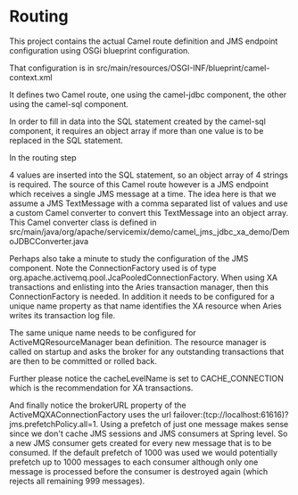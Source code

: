 # Routing

This project contains the actual Camel route definition and JMS endpoint configuration using 
OSGi blueprint configuration.

That configuration is in 
src/main/resources/OSGI-INF/blueprint/camel-context.xml

It defines two Camel route, one using the camel-jdbc component, the other
using the camel-sql component.

In order to fill in data into the SQL statement created by the camel-sql 
component, it requires an object array if more than one value is to be 
replaced in the SQL statement. 

In the routing step
  <to uri ="sql:INSERT INTO USERS values (#, #, #, #)" />

4 values are inserted into the SQL statement, so an object array of 4 strings
is required. The source of this Camel route however is a JMS endpoint which
receives a single JMS message at a time. 
The idea here is that we assume a JMS TextMessage with a comma separated list of 
values and use a custom Camel converter to convert this TextMessage into an 
object array.
This Camel converter class is defined in 
  src/main/java/org/apache/servicemix/demo/camel_jms_jdbc_xa_demo/DemoJDBCConverter.java


Perhaps also take a minute to study the configuration of the JMS component. 
Note the ConnectionFactory used is of type org.apache.activemq.pool.JcaPooledConnectionFactory. 
When using XA transactions and enlisting into the Aries transaction manager, 
then this ConnectionFactory is needed. In addition it needs to be configured 
for a unique name property as that name identifies the XA resource when Aries 
writes its transaction log file. 

The same unique name needs to be configured for ActiveMQResourceManager bean 
definition. The resource manager is called on startup and asks the broker for
any outstanding transactions that are then to be committed or rolled back. 

Further please notice the cacheLevelName is set to CACHE_CONNECTION which is the
recommendation for XA transactions.

And finally notice the brokerURL property of the ActiveMQXAConnectionFactory uses 
the url failover:(tcp://localhost:61616)?jms.prefetchPolicy.all=1. Using a 
prefetch of just one message makes sense since we don't cache JMS sessions and 
JMS consumers at Spring level. So a new JMS consumer gets created for every new
message that is to be consumed. If the default prefetch of 1000 was used we 
would potentially prefetch up to 1000 messages to each consumer although 
only one message is processed before the consumer is destroyed again 
(which rejects all remaining 999 messages). 

